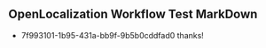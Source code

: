 ## OpenLocalization Workflow Test MarkDown
* 7f993101-1b95-431a-bb9f-9b5b0cddfad0 thanks!

<!--HONumber=Sep16_HO1-->


